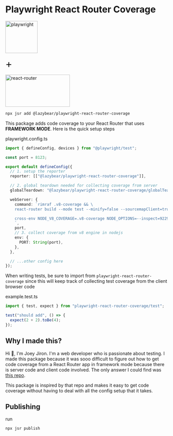 # Playwright React Router Coverage

<a href="https://playwright.dev" style="display: inline-block">
<img height="100" width="100" alt="playwright" style="display: inline-block" src="https://playwright.dev/img/playwright-logo.svg" />
</a>

<span style="font-size: 2rem">+</span>

<a href="https://reactrouter.com" style="display: inline-block">
<img height="100" width="200" style="object-fit:contain; display: inline-block" alt="react-router" src="https://reactrouter.com/splash/hero-3d-logo.dark.webp" />
</a>

```bash
npx jsr add @lazybear/playwright-react-router-coverage
```

This package adds code coverage to your React Router that uses **FRAMEWORK MODE**.
Here is the quick setup steps

playwright.config.ts

```ts
import { defineConfig, devices } from "@playwright/test";

const port = 8123;

export default defineConfig({
  // 1. setup the reporter
  reporter: [["@lazybear/playwright-react-router-coverage"]],

  // 2. global teardown needed for collecting coverage from server
  globalTeardown: "@lazybear/playwright-react-router-coverage/globalTeardown",

  webServer: {
    command: `rimraf .v8-coverage && \
    react-router build --mode test --minify=false --sourcemapClient=true --sourcemapServer=true && \

    cross-env NODE_V8_COVERAGE=.v8-coverage NODE_OPTIONS=--inspect=9229 react-router-serve ./build/server/index.js
    `,
    port,
    // 3. collect coverage from v8 engine in nodejs
    env: {
      PORT: String(port),
    },
  },

  // ...other config here
});
```

When writing tests, be sure to import from `playwright-react-router-coverage` since this will keep track of collecting test coverage from the client browser code

example.test.ts

```ts
import { test, expect } from "playwright-react-router-coverage/test";

test("should add", () => {
  expect(2 + 2).toBe(4);
});
```

## Why I made this?

Hi 👋, I'm Joey Jiron. I'm a web developer who is passionate about testing. I made this package because it was sooo difficult to figure out how to get code coverage from a React Router app in framework mode because there is server code and client code involved. The only answer I could find was [this repo](https://github.com/cenfun/remix-with-playwright/tree/main).

This package is inspired by that repo and makes it easy to get code coverage without having to deal with all the config setup that it takes.

## Publishing

run

```bash
npx jsr publish
```
